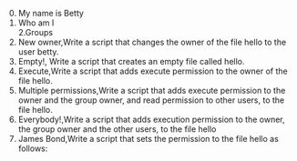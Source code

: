 0. My name is Betty
1. Who am I   
2.Groups
3. New owner,Write a script that changes the owner of the file hello to the user betty.
4. Empty!, Write a script that creates an empty file called hello.
5. Execute,Write a script that adds execute permission to the owner of the file hello.
6. Multiple permissions,Write a script that adds execute permission to the owner and the group owner, and read permission to other users, to the file hello.
7. Everybody!,Write a script that adds execution permission to the owner, the group owner and the other users, to the file hello
8. James Bond,Write a script that sets the permission to the file hello as follows:
